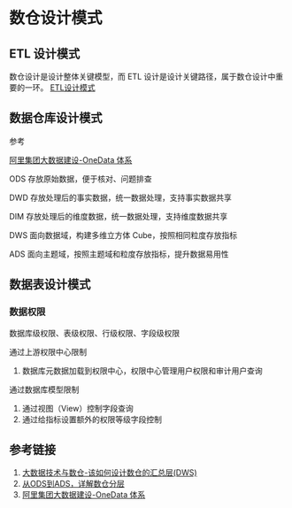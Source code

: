 # 数仓设计模式


## ETL 设计模式

数仓设计是设计整体关键模型，而 ETL 设计是设计关键路径，属于数仓设计中重要的一环。
[ETL设计模式](work/methodology/Data-Engineering/Data-Development/ETL/ETL设计模式.md)


## 数据仓库设计模式

参考

[阿里集团大数据建设-OneData 体系](https://mp.weixin.qq.com/s/hgwOVtDH87vlKBRgzJ5FQQ)


ODS
存放原始数据，便于核对、问题排查

DWD
存放处理后的事实数据，统一数据处理，支持事实数据共享

DIM
存放处理后的维度数据，统一数据处理，支持维度数据共享

DWS
面向数据域，构建多维立方体 Cube，按照相同粒度存放指标

ADS
面向主题域，按照主题域和粒度存放指标，提升数据易用性


## 数据表设计模式

### 数据权限

数据库级权限、表级权限、行级权限、字段级权限

通过上游权限中心限制
1. 数据库元数据加载到权限中心，权限中心管理用户权限和审计用户查询

通过数据库模型限制
1. 通过视图（View）控制字段查询
2. 通过给指标设置额外的权限等级字段控制


## 参考链接
1. [大数据技术与数仓-该如何设计数仓的汇总层(DWS)](https://mp.weixin.qq.com/s?__biz=MzU2ODQ3NjYyMA==&mid=2247486511&idx=1&sn=5a959ce84ea93d41e51efc7b61e855f3)
2. [从ODS到ADS，详解数仓分层](https://mp.weixin.qq.com/s/S--_uIFa1grnPolu_INvaw)
3. [阿里集团大数据建设-OneData 体系](https://mp.weixin.qq.com/s/hgwOVtDH87vlKBRgzJ5FQQ)